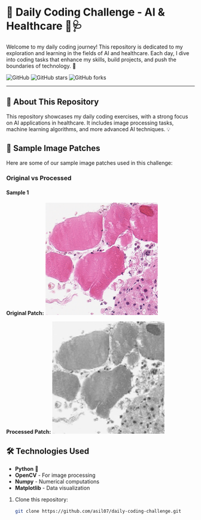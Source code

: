 # 🌟 Daily Coding Challenge - AI & Healthcare 🧠🩺

Welcome to my daily coding journey! This repository is dedicated to my exploration and learning in the fields of AI and healthcare. Each day, I dive into coding tasks that enhance my skills, build projects, and push the boundaries of technology. 🚀

![GitHub](https://img.shields.io/github/license/asil07/daily-coding-challenge)
![GitHub stars](https://img.shields.io/github/stars/asil07/daily-coding-challenge?style=social)
![GitHub forks](https://img.shields.io/github/forks/asil07/daily-coding-challenge?style=social)

---

## 📖 About This Repository
This repository showcases my daily coding exercises, with a strong focus on AI applications in healthcare. It includes image processing tasks, machine learning algorithms, and more advanced AI techniques. 💡

## 📸 Sample Image Patches

Here are some of our sample image patches used in this challenge:

### Original vs Processed

#### Sample 1
**Original Patch:**
<img src="challenges/image_prprocessing/input_images/patch_4096_11776.png" alt="Sample Patch 1 Original" width="300"/>

**Processed Patch:**
<img src="challenges/image_prprocessing/processed_images/processed_patch_4096_11776.png" alt="Sample Patch 1 Processed" width="300"/>

## 🛠️ Technologies Used
- **Python** 🐍
- **OpenCV** - For image processing
- **Numpy** - Numerical computations
- **Matplotlib** - Data visualization

1. Clone this repository:
   ```bash
   git clone https://github.com/asil07/daily-coding-challenge.git
